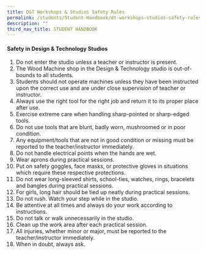 ```yaml
---
title: D&T Workshops & Studios Safety Rules
permalink: /students/Student-Handbook/dt-workshops-studios-safety-rules/
description: ""
third_nav_title: STUDENT HANDBOOK
---
```


#### **Safety in Design & Technology Studios**

1.  Do not enter the studio unless a teacher or instructor is present.
2.  The Wood Machine shop in the Design & Technology studio is out-of-bounds to all students.
3.  Students should not operate machines unless they have been instructed upon the correct use and are under close supervision of teacher or instructor.
4.  Always use the right tool for the right job and return it to its proper place after use.
5.  Exercise extreme care when handling sharp-pointed or sharp-edged tools.
6.  Do not use tools that are blunt, badly worn, mushroomed or in poor condition.
7.  Any equipment/tools that are not in good condition or missing must be reported to the teacher/instructor immediately.
8.  Do not handle electrical points when the hands are wet.
9.  Wear aprons during practical sessions.
10.  Put on safety goggles, face masks, or protective gloves in situations which require these respective protections.
11.  Do not wear long-sleeved shirts, school-ties, watches, rings, bracelets and bangles during practical sessions.
12.  For girls, long hair should be tied up neatly during practical sessions.
13.  Do not rush. Watch your step while in the studio.
14.  Be attentive at all times and always do your work according to instructions.
15.  Do not talk or walk unnecessarily in the studio.
16.  Clean up the work area after each practical session.
17.  All injuries, whether minor or major, must be reported to the teacher/instructor immediately.
18.  When in doubt, always ask.
